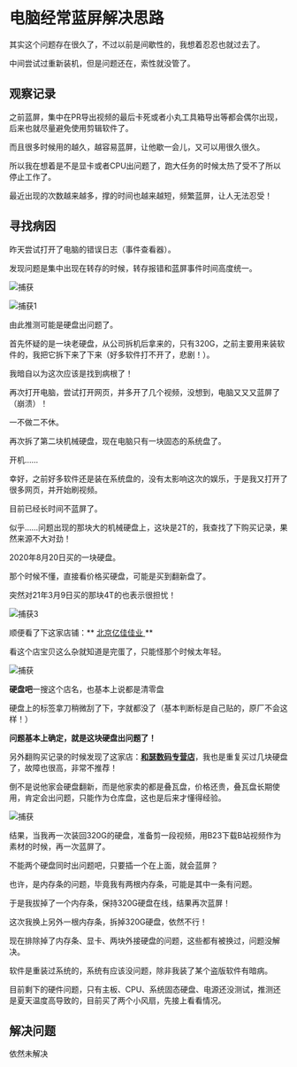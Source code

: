 # 电脑经常蓝屏解决思路

其实这个问题存在很久了，不过以前是间歇性的，我想着忍忍也就过去了。

中间尝试过重新装机，但是问题还在，索性就没管了。

## 观察记录

之前蓝屏，集中在PR导出视频的最后卡死或者小丸工具箱导出等都会偶尔出现，后来也就尽量避免使用剪辑软件了。

而且很多时候用的越久，越容易蓝屏，让他歇一会儿，又可以用很久很久。

所以我在想着是不是显卡或者CPU出问题了，跑大任务的时候太热了受不了所以停止工作了。

最近出现的次数越来越多，撑的时间也越来越短，频繁蓝屏，让人无法忍受！

## 寻找病因

昨天尝试打开了电脑的错误日志（事件查看器）。

发现问题是集中出现在转存的时候，转存报错和蓝屏事件时间高度统一。

![捕获](https://pic.shejibiji.com/i/2022/05/31/6295c94576d9c.png)

![捕获1](https://pic.shejibiji.com/i/2022/05/31/6295ca3e7bc2d.png)

由此推测可能是硬盘出问题了。

首先怀疑的是一块老硬盘，从公司拆机后拿来的，只有320G，之前主要用来装软件的，我把它拆下来了下来（好多软件打不开了，悲剧！）。

我暗自以为这次应该是找到病根了！

再次打开电脑，尝试打开网页，并多开了几个视频，没想到，电脑又又又蓝屏了（崩溃）！

一不做二不休。

再次拆了第二块机械硬盘，现在电脑只有一块固态的系统盘了。

开机……

幸好，之前好多软件还是装在系统盘的，没有太影响这次的娱乐，于是我又打开了很多网页，并开始刷视频。

目前已经长时间不蓝屏了。

似乎……问题出现的那块大的机械硬盘上，这块是2T的，我查找了下购买记录，果然来源不大对劲！

2020年8月20日买的一块硬盘。

那个时候不懂，直接看价格买硬盘，可能是买到翻新盘了。

突然对21年3月9日买的那块4T的也表示很担忧！

![捕获3](https://pic.shejibiji.com/i/2022/05/31/6295cda27e1f7.png)

顺便看了下这家店铺：** [北京亿佳佳业 ](https://shop64420008.taobao.com/)**

看这个店宝贝这么杂就知道是完蛋了，只能怪那个时候太年轻。

![捕获](https://pic.shejibiji.com/i/2022/05/31/6295ce76937cc.png)

<font>**硬盘吧**一搜这个店名，也基本上说都是清零盘</font>

硬盘上的标签拿刀稍微刮了下，字就都没了（基本判断标是自己贴的，原厂不会这样！）

**问题基本上确定，就是这块硬盘出问题了！**

另外翻购买记录的时候发现了这家店：[**和瑟数码专营店**](https://hesesm.tmall.com/)，我也是重复买过几块硬盘了，故障也很高，非常不推荐！

倒不是说他家会硬盘翻新，而是他家卖的都是叠瓦盘，价格还贵，叠瓦盘长期使用，肯定会出问题，只能作为仓库盘，这也是后来才懂得经验。

![捕获](https://pic.shejibiji.com/i/2022/05/31/6295d33380479.png)

结果，当我再一次装回320G的硬盘，准备剪一段视频，用B23下载B站视频作为素材的时候，再一次蓝屏了。

不能两个硬盘同时出问题吧，只要插一个在上面，就会蓝屏？

也许，是内存条的问题，毕竟我有两根内存条，可能是其中一条有问题。

于是我拔掉了一个内存条，保持320G硬盘在线，结果再次蓝屏！

这次我换上另外一根内存条，拆掉320G硬盘，依然不行！

现在排除掉了内存条、显卡、两块外接硬盘的问题，这些都有被换过，问题没解决。

软件是重装过系统的，系统有应该没问题，除非我装了某个盗版软件有暗病。

目前剩下的硬件问题，只有主板、CPU、系统固态硬盘、电源还没测试，推测还是夏天温度高导致的，目前买了两个小风扇，先接上看看情况。

## 解决问题

依然未解决

